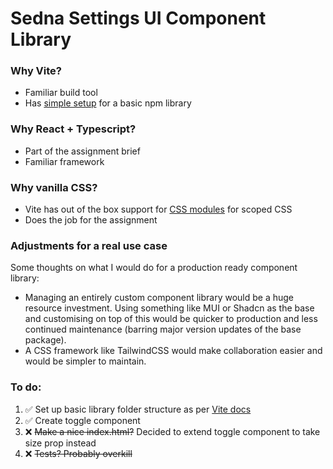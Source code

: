 # Sedna Settings UI Component Library

### Why Vite?

- Familiar build tool
- Has [simple setup](https://vite.dev/guide/build.html#library-mode) for a basic npm library

### Why React + Typescript?

- Part of the assignment brief
- Familiar framework

### Why vanilla CSS?

- Vite has out of the box support for [CSS modules](https://vite.dev/guide/features.html#css-modules) for scoped CSS
- Does the job for the assignment

### Adjustments for a real use case

Some thoughts on what I would do for a production ready component library:

- Managing an entirely custom component library would be a huge resource investment. Using something like MUI or Shadcn as the base and customising on top of this would be quicker to production and less continued maintenance (barring major version updates of the base package).
- A CSS framework like TailwindCSS would make collaboration easier and would be simpler to maintain.

### To do:

1. ✅ Set up basic library folder structure as per [Vite docs](https://vite.dev/guide/build.html#library-mode)
2. ✅ Create toggle component
3. ❌ ~~Make a nice index.html?~~ Decided to extend toggle component to take size prop instead
4. ❌ ~~Tests? Probably overkill~~
